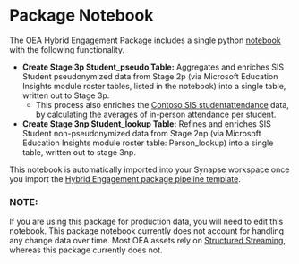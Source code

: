 # Package Notebook

The OEA Hybrid Engagement Package includes a single python [notebook](https://github.com/cstohlmann/oea-hybrid-engagement-package/blob/main/notebook/HybridEngagement_enrichment.ipynb) with the following functionality. 
 - <strong>Create Stage 3p Student_pseudo Table:</strong> Aggregates and enriches SIS Student pseudonymized data from Stage 2p (via Microsoft Education Insights module roster tables, listed in the notebook) into a single table, written out to Stage 3p.
     * This process also enriches the [Contoso SIS studentattendance](https://github.com/microsoft/OpenEduAnalytics/blob/main/modules/module_catalog/Student_and_School_Data_Systems/test_data/batch1/studentattendance.csv) data, by calculating the averages of in-person attendance per student.
 - <strong>Create Stage 3np Student_lookup Table:</strong> Refines and enriches SIS Student non-pseudonymized data from Stage 2np (via Microsoft Education Insights module roster table: Person_lookup) into a single table, written out to stage 3np.
 
 This notebook is automatically imported into your Synapse workspace once you import the [Hybrid Engagement package pipeline template](https://github.com/cstohlmann/oea-hybrid-engagement-package/tree/main/pipeline).

### NOTE:
If you are using this package for production data, you will need to edit this notebook. This package notebook currently does not account for handling any change data over time. Most OEA assets rely on [Structured Streaming](https://spark.apache.org/docs/latest/structured-streaming-programming-guide.html), whereas this package currently does not. 
